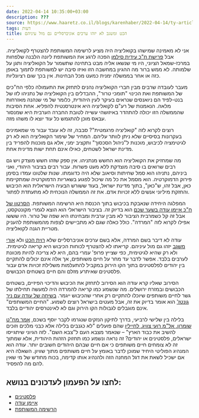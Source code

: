 ```yaml
---
date: 2022-04-14 10:35:00+03:00
description: ???
source: https://www.haaretz.co.il/blogs/karenhaber/2022-04-14/ty-article/00000180-5b9a-def0-a3c3-5fff50e20000
tags: דעות
title: הכט ומשגב לא יזהו ערכים אוניברסליים גם מול עיניהם
---
```


אני לא מאמינה שמישהו בקואליציה היה מציע לרשימה המשותפת להצטרף לקואליציה. אבל [פרישת ח"כ עידית סילמן](/news/politi/2022-04-06/ty-article/.free/00000180-5ba4-def0-a3c3-5ffd78e50000) הפכה לרגע את המשותפת ליונה הלבנה שלפחות במרכז-שמאל הציוני, היו מי שנשאו אליה מבט בתחינה שתשמור על הקואליציה ותגן על שלמותה. לא ממש ברור מה ההגיון במחשבה הזו ואיזו סיבה יש למשותפת לתמוך באופן כזה או אחר בממשלה ימנית כמעט מכל הבחינות. אין בכך שום רציונליות. 

מעבר לעובדה שרבים מבין חברי הקואליציה נהנים לתחזק את התעמולה כלפי הח"כים של המשותפת ואת הכינוי "תומכי טרור", ההבדלים בין הקואליציה של נתניהו לזו של בנט-לפיד הם ניואנסים שנראים בעיקר לעין היהודית, כלומר של מי שנהנה מאזרחות מלאה. הנאמנות של רע"ם לקואליציה היא אינטרסנטית להפליא. אחת הסיבות שהממשלה הזו יכולה להתהדר באיזושהי עשייה לטובת החברה הערבית היא שמנסור עבאס מוכן להתגמש כל עוד יוצא לו משהו מזה. 

רוצים לקרוא לזה "קואליציה פרגמטית"? סבבה, זה לא עובד עבור מי שמאמינים בעקרונות בסיסיים שלא ניתן לוותר עליהם. המחיר של שימור הקואליציה הוא לא רק לגיטימציה לכיבוש, מוכנות ל"ניהול הסכסוך" ותקציב ימני, אלא גם מוכנות להפריד בין מדינת ישראל לשטחים, כאילו אינם תחת ישות מדינית אחת. 

מה שמחזיק את הקואליציה הוא החשש מנתניהו. אין ספק שזהו חשש מוצדק ויש גם רבים שרואים בו סיבה מוצדקת ללא מעט פשרות. עבור רבים בציבור היהודי, ואני ביניהם, נתניהו הוא סמל שחיתות וסיאוב שלא היה כדוגמתו. שנות שלטונו עמדו בסימן פירוק הדמוקרטיה. הוא מסמל את כל מה שיכול לפגוע בשאריות הדמוקרטיה שמתקיימת כאן, אבל זהו, ש"כאן", בתוך מדינת ישראל, בעוד ששורש הבעיה הישראלית הוא הכיבוש והחזקת מיליוני אנשים ללא זכויות אדם. את זה הממשלה הנוכחית לא מתעתדת לפתור. 

המפלגה היחידה שנאבקת בכיבוש בתוך הכנסת היא הרשימה המשותפת. [הסרטון של ח"כ איימן עודה בשער שכם](/news/politics/2022-04-10/ty-article/.premium/00000180-5bad-d615-a9bf-dffde4bb0000) הוא בדיוק זה. בציבור הישראלי הוא הוצא לגמרי מקונטקסט, אבל זה קל כשמרבית הציבור לא מבין ערבית ומבחינתו היא שפה של טרור. היו שששו אפילו לקרוא לזה "המרדה". כולל כאלה שגם לא מתביישים לצפות מהמשותפת להעניק מטריית הגנה לקואליציה. 

עודה לא דיבר בשם המרדה, אלא בשם ערכים אוניברסליים שלא [רוית הכט](/news/politi/2022-04-11/ty-article/.premium/00000180-5bba-d718-afd9-dfbe3a5c0000) ולא [אורי משגב](/opinions/2022-04-14/ty-article-opinion/.highlight/00000180-5ba8-db1e-a1d4-dfe929ee0000) יזהו גם מול עיניהם. קריאתו לא להצטרף לכוחות הכיבוש היא קריאה לגיטימית. ולא רק שהיא לגיטימית, כפי שצייץ פרופ' עמרי בהם, היא לא צריכה להיות מכוונת לערבים בלבד. אפשר לדבר עד מחר על חיים משותפים, אך אלה אינם יכולים להתקיים בין יהודים לפלסטינים בתוך הקו הירוק במקביל להתעלמות משלילת זכויות אדם עבור פלסטינים שאיתרע מזלם והם חיים בשטחים הכבושים. 

הסירוב שאליו קרא עודה הוא הסירוב לתחזק את הכיבוש והדיכוי הפיזיים, בשטחים הכבושים ובמזרח ירושלים. מה שנשמע כמו קריאה להמרדה היה למעשה תחילתו של גשר לחיים משותפים שיוכלו להתקיים רק אחרי שהכיבוש ייגמר. [בשיחה של עודה עם ניר גונטז'](/magazine/2022-04-12/ty-article/.highlight/00000180-5baf-db1e-a1d4-dfefe5ab0000) הוא אומר בדיוק את זה, אבל מעטים בישראל רוצים לשמוע. "החיים המשותפים" אינם מוגבלים לגבולות הקו הירוק וגם לא לאינטרסים יהודיים בלבד. 

בלילה בין שלישי לרביעי, בדרך לתיקון הנזקים שנגרמו לקבר יוסף בשכם, [אמר מח"ט שומרון, אל"מ רועי צוויג, לחייליו](/news/politics/2022-04-13/ty-article/00000180-5bc0-db1e-a1d4-dfe135200000) שהם פועלים "לא כגנבים בלילה אלא כבני מלכים וזוכים להשיב את כבוד הארץ" – שנאמר מצבא העם ל"צבא השם". לזה הגיוני שיתגייסו ישראלים, פלסטינים או יהודים? זה נראה ונשמע כמו תחזוק הזהות היהודית, אלא שמתוך זה לא צומחים חיים משותפים כי אם חיים שבהם היהודים חשובים יותר. עודה הוא המנהיג הפוליטי היחיד שמוכן לדבר באומץ על חיים משותפים מתוך שוויון. השאלה היא אם ישכיל לשאת את דגל המחנה הזה ולהנהיג אותו קדימה, בכוח מחודש של מי שאין להם מה להפסיד.

לחצו על הפעמון לעדכונים בנושא:
------------------------------

* [פלסטינים](https://www.themarker.com/ty-tag/0000017f-da2d-dea8-a77f-de6fa5fe0000)
* [איימן עודה](/ty-tag/0000017f-da59-d494-a17f-de5bfb3e0000)
* [הרשימה המשותפת](/ty-tag/0000017f-da29-dea8-a77f-de6b80980000)